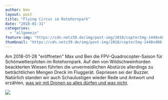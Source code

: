 ```yaml
---
author: ben
layout: post
title: "Flying Circus im Rotehornpark"
date: "2018-01-31"
categories: 
  - "allgemein"
feature-img: "https://cdn.netz39.de/img/post-img/2018/copterImg-1440x486.jpg"
thumbnail: "https://cdn.netz39.de/img/post-img/2018/copterImg-1440x486.jpg"
---
```


Am 2018-01-28 "eröffneten" Max und Ben die FPV-Quadrocopter-Saison für Schönwetterpiloten im Rotehornpark. Auf den von Wildschweinhorden beackterten Wiesen führten die unvermeidlichen Abstürze allerdings zu beträchtlichen Mengen Dreck im Fluggerät. Gepriesen sei der Buzzer. Natürlich standen wir auch Schaulustigen wieder Rede und Antwort und erzählen, [was wir mit Dronen so alles dürfen und was nicht](https://www.bmvi.de/SharedDocs/DE/Artikel/LR/151108-drohnen.html). 

![](https://cdn.netz39.de/img/post-img/2018/copterImg_2.jpg)
